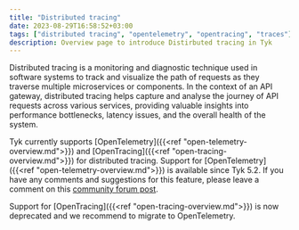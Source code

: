 ```yaml
---
title: "Distributed tracing"
date: 2023-08-29T16:58:52+03:00
tags: ["distributed tracing", "opentelemetry", "opentracing", "traces"]
description: Overview page to introduce Distirbuted tracing in Tyk
---
```


Distributed tracing is a monitoring and diagnostic technique used in software systems to track and visualize the path of requests as they traverse multiple microservices or components. In the context of an API gateway, distributed tracing helps capture and analyse the journey of API requests across various services, providing valuable insights into performance bottlenecks, latency issues, and the overall health of the system.

Tyk currently supports [OpenTelemetry]({{<ref "open-telemetry-overview.md">}}) and [OpenTracing]({{<ref "open-tracing-overview.md">}}) for distributed tracing. Support for [OpenTelemetry]({{<ref "open-telemetry-overview.md">}}) is available since Tyk 5.2. If you have any comments and suggestions for this feature, please leave a comment on this [community forum post](https://community.tyk.io/t/faq-opentelemetry-distributed-tracing/5682).

Support for [OpenTracing]({{<ref "open-tracing-overview.md">}}) is now deprecated and we recommend to migrate to OpenTelemetry.